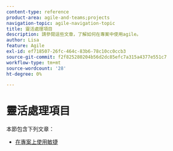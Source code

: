 ```yaml
---
content-type: reference
product-area: agile-and-teams;projects
navigation-topic: agile-navigation-topic
title: 靈活處理項目
description: 請參閱這些文章，了解如何在專案中使用agile。
author: Lisa
feature: Agile
exl-id: ef718507-26fc-464c-83b6-78c10cc0ccb3
source-git-commit: f2f825280204b56d2dc85efc7a315a4377e551c7
workflow-type: tm+mt
source-wordcount: '28'
ht-degree: 0%

---
```


# 靈活處理項目

本節包含下列文章：

* [在專案上使用敏捷](../../agile/agile-in-projects/use-agile-on-a-project.md)
